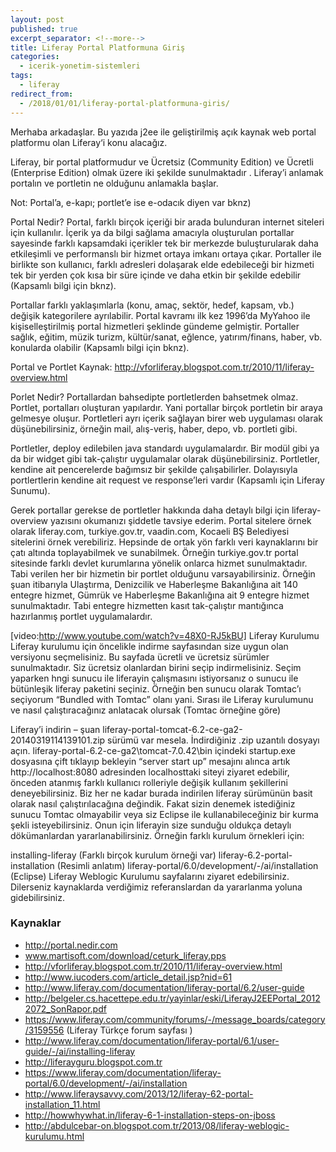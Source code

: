 ```yaml
---
layout: post
published: true
excerpt_separator: <!--more-->
title: Liferay Portal Platformuna Giriş
categories:
  - icerik-yonetim-sistemleri
tags:
  - liferay
redirect_from:
  - /2018/01/01/liferay-portal-platformuna-giris/   
---
```

Merhaba arkadaşlar. Bu yazıda j2ee ile geliştirilmiş açık kaynak web portal platformu olan Liferay‘i konu alacağız.

Liferay, bir portal platformudur ve Ücretsiz (Community Edition) ve Ücretli (Enterprise Edition) olmak üzere iki şekilde sunulmaktadır . Liferay’i anlamak portalın ve portletin ne olduğunu anlamakla başlar.

<!--more-->

Not: Portal’a, e-kapı; portlet’e ise e-odacık diyen var bknz)

Portal Nedir?
Portal, farklı birçok içeriği bir arada bulunduran internet siteleri için kullanılır. İçerik ya da bilgi sağlama amacıyla oluşturulan portallar sayesinde farklı kapsamdaki içerikler tek bir merkezde buluşturularak daha etkileşimli ve performanslı bir hizmet ortaya imkanı ortaya çıkar. Portaller ile birlikte son kullanıcı, farklı adresleri dolaşarak elde edebileceği bir hizmeti tek bir yerden çok kısa bir süre içinde ve daha etkin bir şekilde edebilir (Kapsamlı bilgi için bknz).

Portallar farklı yaklaşımlarla (konu, amaç, sektör, hedef, kapsam, vb.) değişik kategorilere ayrılabilir. Portal kavramı ilk kez 1996’da MyYahoo ile kişiselleştirilmiş portal hizmetleri şeklinde gündeme gelmiştir. Portaller sağlık, eğitim, müzik turizm, kültür/sanat, eğlence, yatırım/finans, haber, vb. konularda olabilir (Kapsamlı bilgi için bknz).

Portal ve Portlet
Kaynak: http://vforliferay.blogspot.com.tr/2010/11/liferay-overview.html

Porlet Nedir?
Portallardan bahsedipte portletlerden bahsetmek olmaz. Portlet, portalları oluşturan yapılardır. Yani portallar birçok portletin bir araya gelmesye oluşur. Portletleri ayrı içerik sağlayan birer web uygulaması olarak düşünebilirsiniz, örneğin mail, alış-veriş, haber, depo, vb. portleti gibi.

Portletler, deploy edilebilen java standardı uygulamalardır. Bir modül gibi ya da bir widget gibi  tak-çalıştır uygulamalar olarak düşünebilirsiniz. Portletler, kendine ait pencerelerde bağımsız bir şekilde çalışabilirler. Dolayısıyla portlertlerin kendine ait request ve response’leri vardır (Kapsamlı için Liferay Sunumu).

Gerek portallar gerekse de portletler hakkında daha detaylı bilgi için liferay-overview yazısını okumanızı şiddetle tavsiye ederim.
Portal sitelere örnek olarak liferay.com,  turkiye.gov.tr, vaadin.com, Kocaeli BŞ Belediyesi sitelerini örnek verebiliriz. Hepsinde de ortak yön farklı veri kaynaklarını bir çatı altında toplayabilmek ve sunabilmek. Örneğin turkiye.gov.tr  portal sitesinde farklı devlet kurumlarına yönelik onlarca hizmet sunulmaktadır. Tabi verilen her bir hizmetin bir portlet olduğunu varsayabilirsiniz. Örneğin şuan itibarıyla Ulaştırma, Denizcilik ve Haberleşme Bakanlığına ait  140 entegre hizmet, Gümrük ve Haberleşme Bakanlığına ait 9 entegre hizmet sunulmaktadır. Tabi entegre hizmetten kasıt tak-çalıştır mantığınca hazırlanmış portlet uygulamalardır.

[video:http://www.youtube.com/watch?v=48X0-RJ5kBU]
Liferay Kurulumu
Liferay kurulumu için öncelikle indirme sayfasından size uygun olan versiyonu seçmelisiniz. Bu sayfada ücretli ve ücretsiz sürümler sunulmaktadır. Siz ücretsiz olanlardan birini seçip indirmelisiniz. Seçim yaparken hngi sunucu ile liferayin çalışmasını istiyorsanız o sunucu ile bütünleşik liferay paketini seçiniz. Örneğin ben sunucu olarak Tomtac’ı seçiyorum “Bundled with Tomtac” olanı yani.  Sırası ile Liferay kurulumunu ve nasıl çalıştıracağınız anlatacak olursak (Tomtac örneğine göre)

Liferay’i indirin – şuan liferay-portal-tomcat-6.2-ce-ga2-20140319114139101.zip sürümü var mesela.
İndirdiğiniz .zip uzantılı dosyayı açın.
liferay-portal-6.2-ce-ga2\tomcat-7.0.42\bin  içindeki startup.exe dosyasına çift tıklayıp bekleyin
“server start up” mesajını alınca artık http://localhost:8080 adresinden localhosttaki siteyi ziyaret edebilir, önceden atanmış farklı kullanıcı rolleriyle değişik kullanım şekillerini deneyebilirsiniz.
Biz her ne kadar burada indirilen liferay sürümünün basit olarak nasıl çalıştırılacağına değindik. Fakat sizin denemek istediğiniz sunucu Tomtac olmayabilir veya siz Eclipse ile kullanabileceğiniz bir kurma şekli isteyebilirsiniz. Onun için liferayin size sunduğu oldukça detaylı dökümanlardan yararlanabilirsiniz. Örneğin farklı kurulum örnekleri için:

installing-liferay (Farklı birçok kurulum örneği var)
liferay-6.2-portal-installation (Resimli anlatım)
liferay-portal/6.0/development/-/ai/installation (Eclipse)
Liferay Weblogic Kurulumu
sayfalarını ziyaret edebilirsiniz. Dilerseniz kaynaklarda verdiğimiz referanslardan da yararlanma yoluna gidebilirsiniz.

### Kaynaklar
- http://portal.nedir.com
- www.martisoft.com/download/ceturk_liferay.pps‎
- http://vforliferay.blogspot.com.tr/2010/11/liferay-overview.html
- http://www.iucoders.com/article_detail.jsp?nid=61
- http://www.liferay.com/documentation/liferay-portal/6.2/user-guide
- http://belgeler.cs.hacettepe.edu.tr/yayinlar/eski/LiferayJ2EEPortal_20122072_SonRapor.pdf
- https://www.liferay.com/community/forums/-/message_boards/category/3159556 (Liferay Türkçe forum sayfası )
- http://www.liferay.com/documentation/liferay-portal/6.1/user-guide/-/ai/installing-liferay
- http://liferayguru.blogspot.com.tr
- https://www.liferay.com/documentation/liferay-portal/6.0/development/-/ai/installation
- http://www.liferaysavvy.com/2013/12/liferay-62-portal-installation_11.html
- http://howwhywhat.in/liferay-6-1-installation-steps-on-jboss
- http://abdulcebar-on.blogspot.com.tr/2013/08/liferay-weblogic-kurulumu.html

